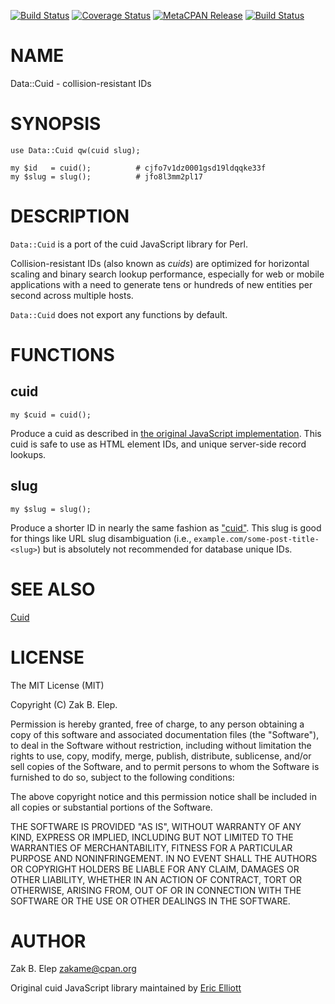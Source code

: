 [![Build Status](https://travis-ci.org/zakame/Data-Cuid.svg?branch=master)](https://travis-ci.org/zakame/Data-Cuid) [![Coverage Status](https://img.shields.io/coveralls/zakame/Data-Cuid/master.svg?style=flat)](https://coveralls.io/r/zakame/Data-Cuid?branch=master) [![MetaCPAN Release](https://badge.fury.io/pl/Data-Cuid.svg)](https://metacpan.org/release/Data-Cuid) [![Build Status](https://img.shields.io/appveyor/ci/zakame/Data-Cuid/master.svg?logo=appveyor)](https://ci.appveyor.com/project/zakame/Data-Cuid/branch/master)
# NAME

Data::Cuid - collision-resistant IDs

# SYNOPSIS

    use Data::Cuid qw(cuid slug);

    my $id   = cuid();          # cjfo7v1dz0001gsd19ldqqke33f
    my $slug = slug();          # jfo8l3mm2pl17

# DESCRIPTION

`Data::Cuid` is a port of the cuid JavaScript library for Perl.

Collision-resistant IDs (also known as _cuids_) are optimized for
horizontal scaling and binary search lookup performance, especially for
web or mobile applications with a need to generate tens or hundreds of
new entities per second across multiple hosts.

`Data::Cuid` does not export any functions by default.

# FUNCTIONS

## cuid

    my $cuid = cuid();

Produce a cuid as described in [the original JavaScript
implementation](https://github.com/ericelliott/cuid#broken-down).  This
cuid is safe to use as HTML element IDs, and unique server-side record
lookups.

## slug

    my $slug = slug();

Produce a shorter ID in nearly the same fashion as ["cuid"](#cuid).  This slug
is good for things like URL slug disambiguation (i.e., `example.com/some-post-title-<slug>`) but is absolutely not recommended
for database unique IDs.

# SEE ALSO

[Cuid](http://usecuid.org/)

# LICENSE

The MIT License (MIT)

Copyright (C) Zak B. Elep.

Permission is hereby granted, free of charge, to any person obtaining a
copy of this software and associated documentation files (the
"Software"), to deal in the Software without restriction, including
without limitation the rights to use, copy, modify, merge, publish,
distribute, sublicense, and/or sell copies of the Software, and to
permit persons to whom the Software is furnished to do so, subject to
the following conditions:

The above copyright notice and this permission notice shall be included
in all copies or substantial portions of the Software.

THE SOFTWARE IS PROVIDED "AS IS", WITHOUT WARRANTY OF ANY KIND, EXPRESS
OR IMPLIED, INCLUDING BUT NOT LIMITED TO THE WARRANTIES OF
MERCHANTABILITY, FITNESS FOR A PARTICULAR PURPOSE AND
NONINFRINGEMENT. IN NO EVENT SHALL THE AUTHORS OR COPYRIGHT HOLDERS BE
LIABLE FOR ANY CLAIM, DAMAGES OR OTHER LIABILITY, WHETHER IN AN ACTION
OF CONTRACT, TORT OR OTHERWISE, ARISING FROM, OUT OF OR IN CONNECTION
WITH THE SOFTWARE OR THE USE OR OTHER DEALINGS IN THE SOFTWARE.

# AUTHOR

Zak B. Elep <zakame@cpan.org>

Original cuid JavaScript library maintained by [Eric
Elliott](https://ericelliottjs.com)
